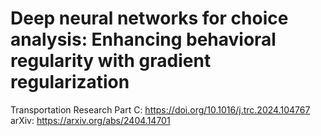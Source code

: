 # Deep neural networks for choice analysis: Enhancing behavioral regularity with gradient regularization
Transportation Research Part C: https://doi.org/10.1016/j.trc.2024.104767
arXiv: https://arxiv.org/abs/2404.14701
